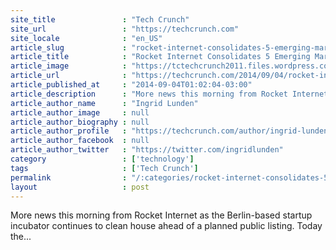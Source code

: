 ```yaml
---
site_title               : "Tech Crunch"
site_url                 : "https://techcrunch.com"
site_locale              : "en_US"
article_slug             : "rocket-internet-consolidates-5-emerging-market-fashion-brands-into-one-s3-5b-gfg"
article_title            : "Rocket Internet Consolidates 5 Emerging Market Fashion Brands Into One: $3.5B GFG"
article_image            : "https://tctechcrunch2011.files.wordpress.com/2013/06/screen-shot-2013-06-10-at-22-30-28.png?w=748&h=400&crop=1"
article_url              : "https://techcrunch.com/2014/09/04/rocket-internet-consolidates-5-emerging-market-fashion-brands-into-one-3-5b-gfg/"
article_published_at     : "2014-09-04T01:02:04-03:00"
article_description      : "More news this morning from Rocket Internet as the Berlin-based startup incubator continues to clean house ahead of a planned public listing. Today the..."
article_author_name      : "Ingrid Lunden"
article_author_image     : null
article_author_biography : null
article_author_profile   : "https://techcrunch.com/author/ingrid-lunden/"
article_author_facebook  : null
article_author_twitter   : "https://twitter.com/ingridlunden"
category                 : ['technology']
tags                     : ['Tech Crunch']
permalink                : "/:categories/rocket-internet-consolidates-5-emerging-market-fashion-brands-into-one-s3-5b-gfg/"
layout                   : post
---
```


More news this morning from Rocket Internet as the Berlin-based startup incubator continues to clean house ahead of a planned public listing. Today the...
